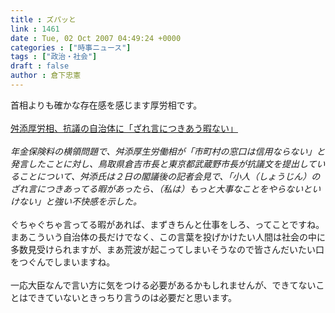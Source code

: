 ```yaml
---
title : ズパッと
link : 1461
date : Tue, 02 Oct 2007 04:49:24 +0000
categories : ["時事ニュース"]
tags : ["政治・社会"]
draft : false
author : 倉下忠憲
---
```


首相よりも確かな存在感を感じます厚労相です。<BR><BR><A HREF="http://www.asahi.com/politics/update/1002/TKY200710020155.html" TARGET="_blank">舛添厚労相、抗議の自治体に「ざれ言につきあう暇ない」</A><BR><BR><I>年金保険料の横領問題で、舛添厚生労働相が「市町村の窓口は信用ならない」と発言したことに対し、鳥取県倉吉市長と東京都武蔵野市長が抗議文を提出していることについて、舛添氏は２日の閣議後の記者会見で、「小人（しょうじん）のざれ言につきあってる暇があったら、（私は）もっと大事なことをやらないといけない」と強い不快感を示した。 </I><BR><BR>ぐちゃぐちゃ言ってる暇があれば、まずきちんと仕事をしろ、ってことですね。まあこういう自治体の長だけでなく、この言葉を投げかけたい人間は社会の中に多数見受けられますが、まあ荒波が起こってしまいそうなので皆さんだいたい口をつぐんでしまいますね。<BR><BR>一応大臣なんで言い方に気をつける必要があるかもしれませんが、できてないことはできていないときっちり言うのは必要だと思います。<br><br>
